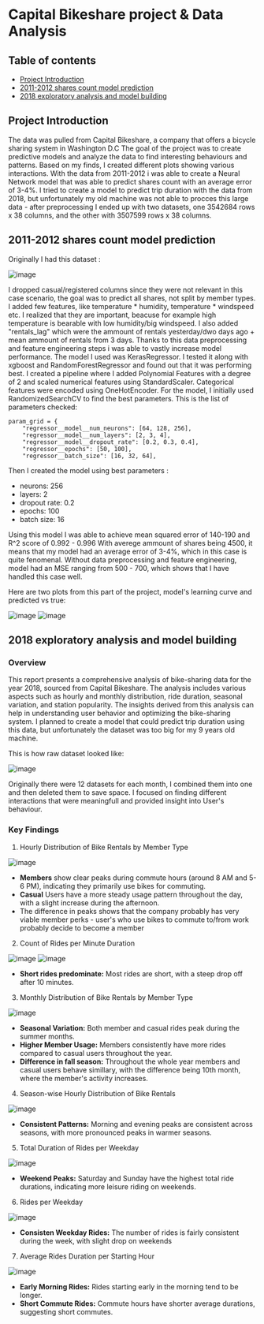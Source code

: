# Capital Bikeshare project & Data Analysis

## Table of contents

* [Project Introduction](https://github.com/kbinko/bike-shares/edit/main/README.md#project-introduction)
* [2011-2012 shares count model prediction](https://github.com/kbinko/bike-shares/edit/main/README.md#2011-2012-shares-count-model-prediction)
* [2018 exploratory analysis and model building](https://github.com/kbinko/bike-shares/edit/main/README.md#2018-exploratory-analysis-and-model-building)

## Project Introduction

The data was pulled from Capital Bikeshare, a company that offers a bicycle sharing system in Washington D.C
The goal of the project was to create predictive models and analyze the data to find interesting behaviours and patterns. Based on my finds, I created different plots showing various interactions. 
With the data from 2011-2012 i was able to create a Neural Network model that was able to predict shares count with an average error of 3-4%. I tried to create a model to predict trip duration with the data from 2018, but unfortunately my old machine was not able to procces this large data - after preprocessing I ended up with two datasets, one 3542684 rows x 38 columns, and the other with 3507599 rows x 38 columns. 

## 2011-2012 shares count model prediction

Originally I had this dataset : 

![image](https://github.com/kbinko/bike-shares/assets/59764236/6ded01ab-636c-409e-8fa8-be46bb4106e7)

I dropped casual/registered columns since they were not relevant in this case scenario, the goal was to predict all shares, not split by member types. 
I added few features, like temperature * humidity, temperature * windspeed etc. I realized that they are important, beacuse for example high temperature is bearable with low humidity/big windspeed. I also added "rentals_lag" which were the ammount of rentals yesterday/dwo days ago + mean ammount of rentals from 3 days. Thanks to this data preprocessing and feature engineering steps i was able to vastly increase model performance. The model I used was KerasRegressor. I tested it along with xgboost and RandomForestRegressor and found out that it was performing best. I created a pipeline where I added Polynomial Features with a degree of 2 and scaled numerical features using StandardScaler. Categorical features were encoded using OneHotEncoder. For the model, I initially used RandomizedSearchCV to find the best parameters. This is the list of parameters checked: 
```
param_grid = {
    "regressor__model__num_neurons": [64, 128, 256],
    "regressor__model__num_layers": [2, 3, 4],
    "regressor__model__dropout_rate": [0.2, 0.3, 0.4],
    "regressor__epochs": [50, 100],
    "regressor__batch_size": [16, 32, 64],
```

Then I created the model using best parameters :
- neurons: 256
- layers: 2
- dropout rate: 0.2
- epochs: 100
- batch size: 16

Using this model I was able to achieve mean squared error of 140-190 and R^2 score of 0.992 - 0.996
With averege ammount of shares being 4500, it means that my model had an average error of 3-4%, which in this case is quite fenomenal. 
Without data preprocessing and feature engineering, model had an MSE ranging from 500 - 700, which shows that I have handled this case well.

Here are two plots from this part of the project, model's learning curve and predicted vs true:

![image](https://github.com/kbinko/bike-shares/assets/59764236/4cbe7c2f-5bd6-4b9d-bed8-cd4ce2d01efd)
![image](https://github.com/kbinko/bike-shares/assets/59764236/5b27bd49-2abd-4f30-8f0c-982277b1c5d8)


## 2018 exploratory analysis and model building
### Overview
This report presents a comprehensive analysis of bike-sharing data for the year 2018, sourced from Capital Bikeshare. The analysis includes various aspects such as hourly and monthly distribution, ride duration, seasonal variation, and station popularity. The insights derived from this analysis can help in understanding user behavior and optimizing the bike-sharing system. I planned to create a model that could predict trip duration using this data, but unfortunately the dataset was too big for my 9 years old machine. 

This is how raw dataset looked like:

![image](https://github.com/kbinko/bike-shares/assets/59764236/4eb8d076-9c8f-4a8b-b12e-b68da1ae996e)

Originally there were 12 datasets for each month, I combined them into one and then deleted them to save space.
I focused on finding different interactions that were meaningfull and provided insight into User's behaviour. 

### Key Findings
1. Hourly Distribution of Bike Rentals by Member Type
   
![image](https://github.com/kbinko/bike-shares/assets/59764236/5876dbb4-c434-409e-b0c4-9cfbad6fbbfd)

  * **Members** show clear peaks during commute hours (around 8 AM and 5-6 PM), indicating they primarily use bikes for commuting.
  * **Casual** Users have a more steady usage pattern throughout the day, with a slight increase during the afternoon.
  * The difference in peaks shows that the company probably has very viable member perks - user's who use bikes to commute to/from work probably decide to become a member
    
2. Count of Rides per Minute Duration
   
![image](https://github.com/kbinko/bike-shares/assets/59764236/151d7a1f-242b-4867-b5cb-924611c2c02e)
![image](https://github.com/kbinko/bike-shares/assets/59764236/d8390aeb-8e22-478f-a172-3f673f25082b)

  * **Short rides predominate:** Most rides are short, with a steep drop off after 10 minutes.

3. Monthly Distribution of Bike Rentals by Member Type

![image](https://github.com/kbinko/bike-shares/assets/59764236/97ea1193-1ffd-4817-b700-d3ff5f2a6cc8)


* **Seasonal Variation:** Both member and casual rides peak during the summer months.
* **Higher Member Usage:** Members consistently have more rides compared to casual users throughout the year.
* **Difference in fall season:** Throughout the whole year members and casual users behave simillary, with the difference being 10th month, where the member's activity increases.

4. Season-wise Hourly Distribution of Bike Rentals

![image](https://github.com/kbinko/bike-shares/assets/59764236/880e803d-0ec1-4c6c-be43-12bd63dffa94)

* **Consistent Patterns:** Morning and evening peaks are consistent across seasons, with more pronounced peaks in warmer seasons.

5. Total Duration of Rides per Weekday

![image](https://github.com/kbinko/bike-shares/assets/59764236/76f6fd44-aa9f-4ef8-b735-75e741aeb1e2)


* **Weekend Peaks:** Saturday and Sunday have the highest total ride durations, indicating more leisure riding on weekends.

6. Rides per Weekday

![image](https://github.com/kbinko/bike-shares/assets/59764236/882f35c3-ab52-420c-8dae-02f67529e2b1)

* **Consisten Weekday Rides:** The number of rides is fairly consistent during the week, with slight drop on weekends

7. Average Rides Duration per Starting Hour

![image](https://github.com/kbinko/bike-shares/assets/59764236/0fa8faa8-4cf3-42b4-8c41-bdd4ab45359c)

* **Early Morning Rides:** Rides starting early in the morning tend to be longer.
* **Short Commute Rides:** Commute hours have shorter average durations, suggesting short commutes.
